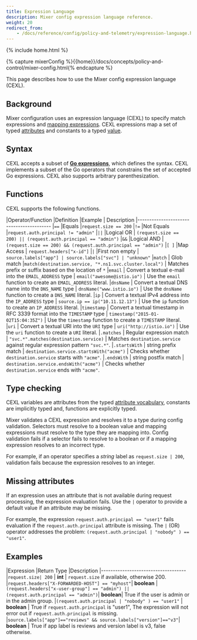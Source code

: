 ```yaml
---
title: Expression Language
description: Mixer config expression language reference.
weight: 20
redirect_from:
    - /docs/reference/config/policy-and-telemetry/expression-language.html
---
```


{% include home.html %}

{% capture mixerConfig %}{{home}}/docs/concepts/policy-and-control/mixer-config.html{% endcapture %}

This page describes how to use the Mixer config expression language (CEXL).

## Background

Mixer configuration uses an expression language (CEXL) to specify match expressions and [mapping expressions]({{mixerConfig}}#attribute-expressions). CEXL expressions map a set of typed [attributes]({{home}}/docs/concepts/policy-and-control/attributes.html) and constants to a typed
[value](https://github.com/istio/api/blob/master/policy/v1beta1/value_type.proto).

## Syntax

CEXL accepts a subset of **[Go expressions](https://golang.org/ref/spec#Expressions)**, which defines the syntax. CEXL implements a subset of the Go operators that constrains the set of accepted Go expressions. CEXL also supports arbitrary parenthesization.

## Functions

CEXL supports the following functions.

|Operator/Function |Definition |Example | Description
|-----------------------------------------
|`==` |Equals |`request.size == 200`
|`!=` |Not Equals |`request.auth.principal != "admin"`
|`||` |Logical OR | `(request.size == 200) || (request.auth.principal == "admin")`
|`&&` |Logical AND | `(request.size == 200) && (request.auth.principal == "admin")`
|`[ ]` |Map Access | `request.headers["x-id"]`
|`|` |First non empty | `source.labels["app"] | source.labels["svc"] | "unknown"`
|`match` | Glob match |`match(destination.service, "*.ns1.svc.cluster.local")` | Matches prefix or suffix based on the location of `*`
|`email` | Convert a textual e-mail into the `EMAIL_ADDRESS` type | `email("awesome@istio.io")` | Use the `email` function to create an `EMAIL_ADDRESS` literal.
|`dnsName` | Convert a textual DNS name into the `DNS_NAME` type | `dnsName("www.istio.io")` | Use the `dnsName` function to create a `DNS_NAME` literal.
|`ip` | Convert a textual IPv4 address into the `IP_ADDRESS` type | `source.ip == ip("10.11.12.13")` | Use the `ip` function to create an `IP_ADDRESS` literal.
|`timestamp` | Convert a textual timestamp in RFC 3339 format into the `TIMESTAMP` type | `timestamp("2015-01-02T15:04:35Z")` | Use the `timestamp` function to create a `TIMESTAMP` literal.
|`uri` | Convert a textual URI into the `URI` type | `uri("http://istio.io")` | Use the `uri` function to create a `URI` literal.
|`.matches` | Regular expression match | `"svc.*".matches(destination.service)` | Matches `destination.service` against regular expression pattern `"svc.*"`.
|`.startsWith` | string prefix match | `destination.service.startsWith("acme")` | Checks whether `destination.service` starts with `"acme"`.
|`.endsWith` | string postfix match | `destination.service.endsWith("acme")`  | Checks whether `destination.service` ends with `"acme"`.

## Type checking

CEXL variables are attributes from the typed [attribute vocabulary]({{home}}/docs/reference/config/policy-and-telemetry/attribute-vocabulary.html), constants are implicitly typed and, functions are explicitly typed.

Mixer validates a CEXL expression and resolves it to a type during config validation.
Selectors must resolve to a boolean value and mapping expressions must resolve to the type they are mapping into. Config validation fails if a selector fails to resolve to a boolean or if a mapping expression resolves to an incorrect type.

For example, if an operator specifies a *string* label as `request.size | 200`, validation fails because the expression resolves to an integer.

## Missing attributes

If an expression uses an attribute that is not available during request processing, the expression evaluation fails. Use the `|` operator to provide a default value if an attribute may be missing.

For example, the expression `request.auth.principal == "user1"` fails evaluation if the `request.auth.principal` attribute is missing. The `|` (OR) operator addresses the problem: `(request.auth.principal | "nobody" ) == "user1"`.

## Examples

|Expression |Return Type |Description
|------------------------------------
|`request.size| 200` |  **int** | `request.size` if available, otherwise 200.
|`request.headers["X-FORWARDED-HOST"] == "myhost"`| **boolean**
|`(request.headers["x-user-group"] == "admin") || (request.auth.principal == "admin")`| **boolean**| True if the user is admin or in the admin group.
|`(request.auth.principal | "nobody" ) == "user1"` | **boolean** | True if `request.auth.principal` is "user1", The expression will not error out if `request.auth.principal` is missing.
|`source.labels["app"]=="reviews" && source.labels["version"]=="v3"`| **boolean** | True if app label is reviews and version label is v3, false otherwise.
